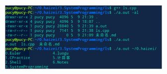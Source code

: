![cp](https://github.com/chill-cy/SystemProgramming/blob/master/image/%E6%B7%B1%E5%BA%A6%E6%88%AA%E5%9B%BE_%E9%80%89%E6%8B%A9%E5%8C%BA%E5%9F%9F_20190509214304.png)

